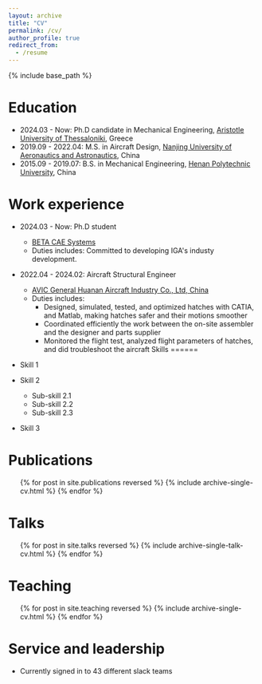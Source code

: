 ```yaml
---
layout: archive
title: "CV"
permalink: /cv/
author_profile: true
redirect_from:
  - /resume
---
```


{% include base_path %}

Education
======
* 2024.03 - Now: Ph.D candidate in Mechanical Engineering, [Aristotle University of Thessaloniki](https://www.auth.gr/en/), Greece
* 2019.09 - 2022.04: M.S. in Aircraft Design, [Nanjing University of Aeronautics and Astronautics](https://www.nuaa.edu.cn/), China
* 2015.09 - 2019.07: B.S. in Mechanical Engineering, [Henan Polytechnic University](https://www.hpu.edu.cn/), China

Work experience
======
* 2024.03 - Now: Ph.D student
  * [BETA CAE Systems](https://www.beta-cae.com/)
  * Duties includes: Committed to developing IGA's industy development.
  
* 2022.04 - 2024.02: Aircraft Structural Engineer
  * [AVIC General Huanan Aircraft Industry Co., Ltd, China](https://www.avicgeneral.com/sy/index.shtml)
  * Duties includes:
    * Designed, simulated, tested, and optimized hatches with CATIA, and Matlab, making hatches safer and their 
motions smoother
    * Coordinated efficiently the work between the on-site assembler and the designer and parts supplier
    * Monitored the flight test, analyzed flight parameters of hatches, and did troubleshoot the aircraft
Skills
======
* Skill 1
* Skill 2
  * Sub-skill 2.1
  * Sub-skill 2.2
  * Sub-skill 2.3
* Skill 3

Publications
======
  <ul>{% for post in site.publications reversed %}
    {% include archive-single-cv.html %}
  {% endfor %}</ul>
  
Talks
======
  <ul>{% for post in site.talks reversed %}
    {% include archive-single-talk-cv.html  %}
  {% endfor %}</ul>
  
Teaching
======
  <ul>{% for post in site.teaching reversed %}
    {% include archive-single-cv.html %}
  {% endfor %}</ul>
  
Service and leadership
======
* Currently signed in to 43 different slack teams
